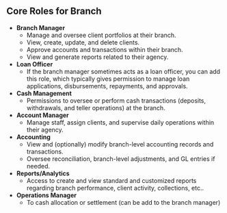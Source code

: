 ## Core Roles for Branch

* **Branch Manager**
  * Manage and oversee client portfolios at their branch.
  * View, create, update, and delete clients.
  * Approve accounts and transactions within their branch.
  * View and generate reports related to their agency.[](https://docs.mifos.org/mifosx/user-manual/for-administrators-mifos-x-platform/administration/users)
* **Loan Officer**
  * If the branch manager sometimes acts as a loan officer, you can add this role, which typically gives permission to manage loan applications, disbursements, repayments, and approvals.
* **Cash Management**
  * Permissions to oversee or perform cash transactions (deposits, withdrawals, and teller operations) at the branch.[](https://docs.mifos.org/mifosx/user-manual/for-administrators-mifos-x-platform/administration/system/manage-roles-and-permissions)
* **Account Manager**
  * Manage staff, assign clients, and supervise daily operations within their agency.
* **Accounting**
  * View and (optionally) modify branch-level accounting records and transactions.
  * Oversee reconciliation, branch-level adjustments, and GL entries if needed.[](https://mifos.org/shortcodes/features/)
* **Reports/Analytics**
  * Access to create and view standard and customized reports regarding branch performance, client activity, collections, etc..
* **Operations Manager**
  * To cash allocation or settlement (can be add to the branch manager)
